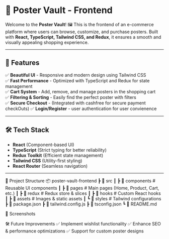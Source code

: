 # 🎨 Poster Vault - Frontend

Welcome to the **Poster Vault**! 🖼️ This is the frontend of an e-commerce platform where users can browse, customize, and purchase posters. Built with **React, TypeScript, Tailwind CSS, and Redux**, it ensures a smooth and visually appealing shopping experience.

---

## 🚀 Features

✅ **Beautiful UI** - Responsive and modern design using Tailwind CSS  
✅ **Fast Performance** - Optimized with TypeScript and Redux for state management  
✅ **Cart System** - Add, remove, and manage posters in the shopping cart  
✅ **Filtering & Sorting** - Easily find the perfect poster with filters  
✅ **Secure Checkout** - (Integrated with cashfree for secure payment checkOuts)
✅ **Login/Register** -  user authentication for user convienence

---

## 🛠️ Tech Stack

- **React** (Component-based UI)
- **TypeScript** (Strict typing for better reliability)
- **Redux Toolkit** (Efficient state management)
- **Tailwind CSS** (Utility-first styling)
- **React Router** (Seamless navigation)

---

📂 Project Structure
  📦 poster-vault-frontend
   ┣ 📂 src
   ┃ ┣ 📂 components   # Reusable UI components
   ┃ ┣ 📂 pages        # Main pages (Home, Product, Cart, etc.)
   ┃ ┣ 📂 redux        # Redux store & slices
   ┃ ┣ 📂 hooks        # Custom React hooks
   ┃ ┣ 📂 assets       # Images & static assets
   ┃ ┗ 📂 styles       # Tailwind configurations
   ┣ 📜 package.json
   ┣ 📜 tailwind.config.js
   ┣ 📜 tsconfig.json
   ┗ 📜 README.md

📸 Screenshots

🛠️ Future Improvements
  ✅ Implement wishlist functionality
  ✅ Enhance SEO & performance optimizations
  ✅ Support for custom poster designs
